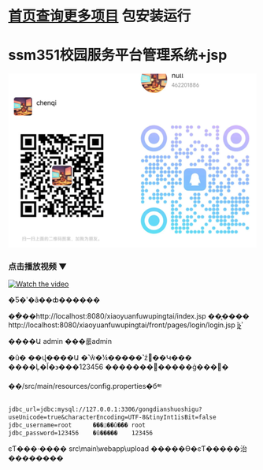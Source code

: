 # [首页查询更多项目](https://github.com/GraduationProject-ssm) 包安装运行


# ssm351校园服务平台管理系统+jsp

![picture](https://raw.githubusercontent.com/GraduationProject-springboot/.github/main/img/wx.png)

### 点击播放视频 ▼
[![Watch the video](https://i.sstatic.net/Vp2cE.png)](https://www.bilibili.com/video/BV1gn8XeNE2J?p=147)


�Ƽ�ʹ�ã��ȸ������

��ַ��http://localhost:8080/xiaoyuanfuwupingtai/index.jsp ��̨����
	  http://localhost:8080/xiaoyuanfuwupingtai/front/pages/login/login.jsp ǰ̨չʾ

����Ա  admin  ���룺admin     

�û� ��վ����Ա �˺ŵ�¼�����˺ź󶼿��Կ��� ����Ļ�Ĭ�϶���123456 �������޸�����ģ���޸�
 
��/src/main/resources/config.properties�б༭
											
	jdbc_url=jdbc:mysql://127.0.0.1:3306/gongdianshuoshigu?useUnicode=true&characterEncoding=UTF-8&tinyInt1isBit=false
	jdbc_username=root	    ���ݿ��û��� root
	jdbc_password=123456	�û�����    123456


ͼƬ���·���� src\main\webapp\upload �����ϴ�ͼƬ�����治��������




  










